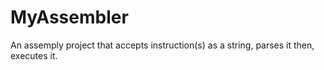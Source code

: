 # MyAssembler
An assemply project that accepts instruction(s) as a string, parses it then, executes it.
